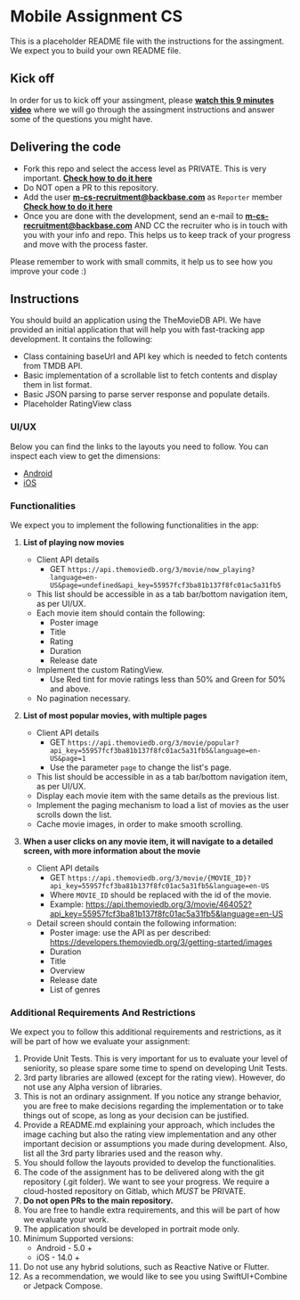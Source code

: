 # Mobile Assignment CS
This is a placeholder README file with the instructions for the assingment. We expect you to build your own README file.

## Kick off
In order for us to kick off your assingment, please **[watch this 9 minutes video](https://youtu.be/qUkYkm9bWak)** where we will go through the assingment instructions and answer some of the questions you might have.

## Delivering the code
* Fork this repo and select the access level as PRIVATE. This is very important. **[Check how to do it here](https://docs.gitlab.com/ee////user/project/working_with_projects.html#fork-a-project)**
* Do NOT open a PR to this repository.
* Add the user **m-cs-recruitment@backbase.com** as `Reporter` member **[Check how to do it here](https://docs.gitlab.com/ee/user/project/members/#add-a-user)**
* Once you are done with the development, send an e-mail to **m-cs-recruitment@backbase.com** AND CC the recruiter who is in touch with you with your info and repo. This helps us to keep track of your progress and move with the process faster.

Please remember to work with small commits, it help us to see how you improve your code :)

## Instructions

You should build an application using the TheMovieDB API. We have provided an initial application that will help you with fast-tracking app development. It contains the following:

* Class containing baseUrl and API key which is needed to fetch contents from TMDB API.
* Basic implementation of a scrollable list to fetch contents and display them in list format.
* Basic JSON parsing to parse server response and populate details.
* Placeholder RatingView class

### UI/UX
Below you can find the links to the layouts you need to follow. You can inspect each view to get the dimensions:

* [Android](https://share.goabstract.com/bd042e15-d8d9-4a19-8be0-c8e7d42a646c)
* [iOS](https://share.goabstract.com/cc138f78-f400-415e-96e8-ae705b715897)

### Functionalities
We expect you to implement the following functionalities in the app:

1. **List of playing now movies**
	* Client API details 
		* GET `https://api.themoviedb.org/3/movie/now_playing?language=en-US&page=undefined&api_key=55957fcf3ba81b137f8fc01ac5a31fb5`
	* This list should be accessible in as a tab bar/bottom navigation item, as per UI/UX.
	* Each movie item should contain the following:
		* Poster image
		* Title
		* Rating
		* Duration
		* Release date
	* Implement the custom RatingView.
		* Use Red tint for movie ratings less than 50% and Green for 50% and above.
	* No pagination necessary.
	
2. **List of most popular movies, with multiple pages**
	* Client API details  
		* GET `https://api.themoviedb.org/3/movie/popular?api_key=55957fcf3ba81b137f8fc01ac5a31fb5&language=en-US&page=1`
		* Use the parameter `page` to change the list's page.
	* This list should be accessible in as a tab bar/bottom navigation item, as per UI/UX.
	* Display each movie item with the same details as the previous list.
	* Implement the paging mechanism to load a list of movies as the user scrolls down the list.
	* Cache movie images, in order to make smooth scrolling.
	
3. **When a user clicks on any movie item, it will navigate to a detailed screen, with more information about the movie**
	* Client API details 
		* GET `https://api.themoviedb.org/3/movie/{MOVIE_ID}?api_key=55957fcf3ba81b137f8fc01ac5a31fb5&language=en-US`
		* Where `MOVIE_ID` should be replaced with the id of the movie.
		* Example: https://api.themoviedb.org/3/movie/464052?api_key=55957fcf3ba81b137f8fc01ac5a31fb5&language=en-US
	* Detail screen should contain the following information:
		* Poster image: use the API as per described: https://developers.themoviedb.org/3/getting-started/images
		* Duration
		* Title
		* Overview
		* Release date
		* List of genres
	
### Additional Requirements And Restrictions
We expect you to follow this additional requirements and restrictions, as it will be part of how we evaluate your assignment:

1. Provide Unit Tests. This is very important for us to evaluate your level of seniority, so please spare some time to spend on developing Unit Tests.
2. 3rd party libraries are allowed (except for the rating view). However, do not use any Alpha version of libraries.
3. This is not an ordinary assignment. If you notice any strange behavior, you are free to make decisions regarding the implementation or to take things out of scope, as long as your decision can be justified.
4. Provide a README.md explaining your approach, which includes the image caching but also the rating view implementation and any other important decision or assumptions you made during development. Also, list all the 3rd party libraries used and the reason why.
5. You should follow the layouts provided to develop the functionalities.
6. The code of the assignment has to be delivered along with the git repository (.git folder). We want to see your progress. We require a cloud-hosted repository on Gitlab, which *MUST* be PRIVATE.
7. **Do not open PRs to the main repository.**
8. You are free to handle extra requirements, and this will be part of how we evaluate your work.
7. The application should be developed in portrait mode only.
9. Minimum Supported versions:
	* Android - 5.0 +
	* iOS - 14.0 +
10. Do not use any hybrid solutions, such as Reactive Native or Flutter.
11. As a recommendation, we would like to see you using SwiftUI+Combine or Jetpack Compose.

